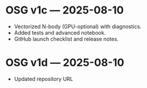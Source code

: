 # OSG v1c — 2025-08-10

- Vectorized N-body (GPU-optional) with diagnostics.
- Added tests and advanced notebook.
- GitHub launch checklist and release notes.

# OSG v1d — 2025-08-10

- Updated repository URL
